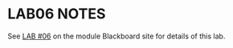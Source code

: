 # LAB06 NOTES

See [LAB #06](https://tcd.blackboard.com/webapps/assignment/uploadAssignment?content_id=_2130563_1&course_id=_71874_1&group_id=&mode=cpview) on the module Blackboard site for details of this lab.
